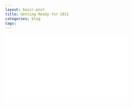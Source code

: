 ```yaml
---
layout: basic-post
title: Getting Ready for 2011
categories: blog
tags: 
---
```

<iframe src="//www.tumblr.com/video/mariocup/13531552479/400" id="tumblr_video_iframe_13531552479" class="tumblr_video_iframe" width="400" height="225" style="display:block;background-color:transparent;overflow:hidden;" allowTransparency="true" frameborder="0" scrolling="no" webkitAllowFullScreen mozallowfullscreen allowFullScreen></iframe>
